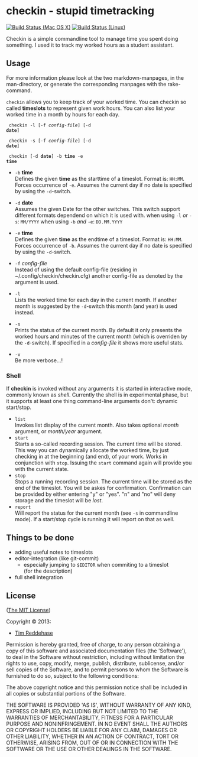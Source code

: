 checkin - stupid timetracking
=============================

[![Build Status (Mac OS X)](https://travis-ci.org/0robustus1/checkin.svg?branch=master)](https://travis-ci.org/0robustus1/checkin)
[![Build Status (Linux)](https://travis-ci.org/0robustus1/checkin.svg?branch=linux_stable)](https://travis-ci.org/0robustus1/checkin)

Checkin is a simple commandline tool to manage
time you spent doing something. I used it to
track my worked hours as a student assistant.


## Usage

For more information please look at the two markdown-manpages, in
the man-directory, or generate the corresponding manpages
with the rake-command.

`checkin` allows you to keep track of your worked time.
You can checkin so called **timeslots** to represent
given work hours. You can also list your worked time in a month
by hours for each day. 

<code> checkin -l [-f <em>config-file</em>] [-d <strong>date</strong>]</code>

<code> checkin -s [-f <em>config-file</em>] [-d <strong>date</strong>]</code>

<code> checkin [-d <strong>date</strong>] -b <strong>time</strong> -e <strong>time</strong></code>

- `-b` **time**  
  Defines the given **time** as the starttime of a timeslot.
  Format is: `HH:MM`.
  Forces occurrence of `-e`. Assumes the current day if no date
  is specified by using the `-d`-switch.

- `-d` **date**  
  Assumes the given Date for the other switches.
  This switch support different formats dependend on which 
  it is used with. 
    when using `-l` *or* `-s`: `MM/YYYY`
    when using `-b` *and* `-e`: `DD.MM.YYYY`

- `-e` **time**  
  Defines the given **time** as the endtime of a timeslot.
  Format is: `HH:MM`.
  Forces occurrence of `-b`. Assumes the current day if no date
  is specified by using the `-d`-switch.

- `-f` *config-file*  
  Instead of using the default config-file (residing in ~/.config/checkin/checkin.cfg)
  another config-file as denoted by the argument is used.

- `-l`  
  Lists the worked time for each day in the current month. If another
  month is suggested by the `-d`-switch this month (and year)
  is used instead.

- `-s`  
  Prints the status of the current month. By default it only
  presents the worked hours and minutes of the current month
  (which is overriden by the `-d`-switch). If specified in a *config-file*
  it shows more useful stats.

- `-v`  
  Be more verbose...!

### Shell

If **checkin** is invoked without any arguments it is started in interactive
mode, commonly known as *shell*.  Currently the shell is in experimental phase,
but it supports at least one thing command-line arguments don't: dynamic
start/stop.

- `list`  
  Invokes list display of the current month. Also takes optional *month*
  argument, or *month/year* argument.
- `start`  
  Starts a so-called recording session. The current time will be stored.  This
  way you can dynamically allocate the worked time, by just checking in at the
  beginning (and end), of your work. Works in conjunction with `stop`.
  Issuing the `start` command again will provide you with the current
  state.
- `stop`  
  Stops a running recording session. The current time will be stored as the end
  of the timeslot. You will be askes for confirmation. Confirmation can be
  provided by either entering "y" or "yes". "n" and "no" will deny storage and
  the timeslot will be *lost*.
- `report`  
  Will report the status for the current month (see `-s` in commandline
  mode). If a start/stop cycle is running it will report on that as well.

## Things to be done

- adding useful notes to timeslots
- editor-integration (like git-commit)
  - especially jumping to `$EDITOR` when commiting to a timeslot  
    (for the description)
- full shell integration


## License

([The MIT License][mit])

Copyright © 2013:

- [Tim Reddehase][1]

Permission is hereby granted, free of charge, to any person obtaining
a copy of this software and associated documentation files (the
'Software'), to deal in the Software without restriction, including
without limitation the rights to use, copy, modify, merge, publish,
distribute, sublicense, and/or sell copies of the Software, and to
permit persons to whom the Software is furnished to do so, subject to
the following conditions:

The above copyright notice and this permission notice shall be
included in all copies or substantial portions of the Software.

THE SOFTWARE IS PROVIDED 'AS IS', WITHOUT WARRANTY OF ANY KIND,
EXPRESS OR IMPLIED, INCLUDING BUT NOT LIMITED TO THE WARRANTIES OF
MERCHANTABILITY, FITNESS FOR A PARTICULAR PURPOSE AND NONINFRINGEMENT.
IN NO EVENT SHALL THE AUTHORS OR COPYRIGHT HOLDERS BE LIABLE FOR ANY
CLAIM, DAMAGES OR OTHER LIABILITY, WHETHER IN AN ACTION OF CONTRACT,
TORT OR OTHERWISE, ARISING FROM, OUT OF OR IN CONNECTION WITH THE
SOFTWARE OR THE USE OR OTHER DEALINGS IN THE SOFTWARE.

[mit]: http://opensource.org/licenses/MIT
[1]: https://rightsrestricted.com
